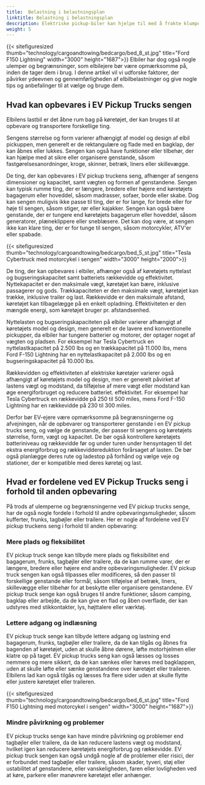 ```yaml
---
title:  Belastning i belastningsplan
linktitle: Belastning i belastningsplan
description: Elektriske pickup-biler kan hjelpe til med å frakte klumpete, tunge eller uregelmessig formede gjenstander som møbler, apparater, verktøy, byggematerialer eller sportsutstyr.
weight: 5
---
```

<!-- markdownlint-disable MD033 -->

{{< sitefiguresized thumb="technology/cargoandtowing/bedcargo/bed_8_st.jpg" title="Ford F150 Lightning" width="3000" height="1687">}}
Elbiler har dog også nogle ulemper og begrænsninger, som elbilejere bør være opmærksomme på, inden de tager dem i brug. I denne artikel vil vi udforske faktorer, der påvirker ydeevnen og gennemførligheden af ​​elbilbelastninger og give nogle tips og anbefalinger til at vælge og bruge dem.

## Hvad kan opbevares i EV Pickup Trucks sengen

Elbilens lastbil er det åbne rum bag på køretøjet, der kan bruges til at opbevare og transportere forskellige ting.

Sengens størrelse og form varierer afhængigt af model og design af elbil pickuppen, men generelt er de rektangulære og flade med en bagklap, der kan åbnes eller lukkes. Sengen kan også have funktioner eller tilbehør, der kan hjælpe med at sikre eller organisere genstande, såsom fastgørelsesanordninger, kroge, skinner, betræk, liners eller skillevægge.

De ting, der kan opbevares i EV pickup truckens seng, afhænger af sengens dimensioner og kapacitet, samt vægten og formen af ​​genstandene. Sengen kan typisk rumme ting, der er længere, bredere eller højere end køretøjets bagagerum eller hoveddel, såsom madrasser, sofaer, borde eller skabe. Dog kan sengen muligvis ikke passe til ting, der er for lange, for brede eller for høje til sengen, såsom stiger, rør eller kajakker. Sengen kan også bære genstande, der er tungere end køretøjets bagagerum eller hoveddel, såsom generatorer, plæneklippere eller sneblæsere. Det kan dog være, at sengen ikke kan klare ting, der er for tunge til sengen, såsom motorcykler, ATV'er eller spabade.

{{< sitefiguresized thumb="technology/cargoandtowing/bedcargo/bed_5_st.jpg" title="Tesla Cybertruck med motorcykel i sengen" width="3000" height="2000">}}

De ting, der kan opbevares i elbiler, afhænger også af køretøjets nyttelast og bugseringskapacitet samt batteriets rækkevidde og effektivitet. Nyttekapacitet er den maksimale vægt, køretøjet kan bære, inklusive passagerer og gods. Trækkapaciteten er den maksimale vægt, køretøjet kan trække, inklusive trailer og last. Rækkevidde er den maksimale afstand, køretøjet kan tilbagelægge på en enkelt opladning. Effektiviteten er den mængde energi, som køretøjet bruger pr. afstandsenhed.

Nyttelasten og bugseringskapaciteten på elbiler varierer afhængigt af køretøjets model og design, men generelt er de lavere end konventionelle pickupper, da elbiler har tungere batterier og motorer, der optager noget af vægten og pladsen. For eksempel har Tesla Cybertruck en nyttelastkapacitet på 2.500 lbs og en trækkapacitet på 11.000 lbs, mens Ford F-150 Lightning har en nyttelastkapacitet på 2.000 lbs og en bugseringskapacitet på 10.000 lbs.

Rækkevidden og effektiviteten af ​​elektriske køretøjer varierer også afhængigt af køretøjets model og design, men er generelt påvirket af lastens vægt og modstand, da tilføjelse af mere vægt eller modstand kan øge energiforbruget og reducere batteriet. effektivitet. For eksempel har Tesla Cybertruck en rækkevidde på 250 til 500 miles, mens Ford F-150 Lightning har en rækkevidde på 230 til 300 miles.

Derfor bør EV-ejere være opmærksomme på begrænsningerne og afvejningen, når de opbevarer og transporterer genstande i en EV pickup trucks seng, og vælge de genstande, der passer til sengens og køretøjets størrelse, form, vægt og kapacitet. De bør også kontrollere køretøjets batteriniveau og rækkevidde før og under turen under hensyntagen til det ekstra energiforbrug og rækkeviddereduktion forårsaget af lasten. De bør også planlægge deres rute og ladestop på forhånd og vælge veje og stationer, der er kompatible med deres køretøj og last.

## Hvad er fordelene ved EV Pickup Trucks seng i forhold til anden opbevaring

På trods af ulemperne og begrænsningerne ved EV pickup trucks senge, har de også nogle fordele i forhold til andre opbevaringsmuligheder, såsom kufferter, frunks, tagbøjler eller trailere. Her er nogle af fordelene ved EV pickup truckens seng i forhold til anden opbevaring:

### Mere plads og fleksibilitet

EV pickup truck senge kan tilbyde mere plads og fleksibilitet end bagagerum, frunks, tagbøjler eller trailere, da de kan rumme varer, der er længere, bredere eller højere end andre opbevaringsmuligheder. EV pickup truck sengen kan også tilpasses eller modificeres, så den passer til forskellige genstande eller formål, såsom tilføjelse af betræk, liners, skillevægge eller tilbehør for at beskytte eller organisere genstandene. EV pickup truck senge kan også bruges til andre funktioner, såsom camping, bagklap eller arbejde, da de kan give en flad og åben overflade, der kan udstyres med stikkontakter, lys, højttalere eller værktøj.
### Lettere adgang og indlæsning

EV pickup truck senge kan tilbyde lettere adgang og lastning end bagagerum, frunks, tagbøjler eller trailere, da de kan tilgås og åbnes fra bagenden af ​​køretøjet, uden at skulle åbne dørene, løfte motorhjelmen eller klatre op på taget. EV pickup trucks seng kan også læsses og losses nemmere og mere sikkert, da de kan sænkes eller hæves med bagklappen, uden at skulle løfte eller sænke genstandene over køretøjet eller traileren. Elbilens lad kan også tilgås og læsses fra flere sider uden at skulle flytte eller justere køretøjet eller traileren.

{{< sitefiguresized thumb="technology/cargoandtowing/bedcargo/bed_6_st.jpg" title="Ford F150 Lightning med motorcykel i sengen" width="3000" height="1687">}}

### Mindre påvirkning og problemer

EV pickup trucks senge kan have mindre påvirkning og problemer end tagbøjler eller trailere, da de kan reducere lastens vægt og modstand, hvilket igen kan reducere køretøjets energiforbrug og rækkevidde. EV pickup truck sengen kan også undgå nogle af de problemer eller risici, der er forbundet med tagbøjler eller trailere, såsom skader, tyveri, støj eller ustabilitet af genstandene, eller vanskeligheden, faren eller lovligheden ved at køre, parkere eller manøvrere køretøjet eller anhænger.
